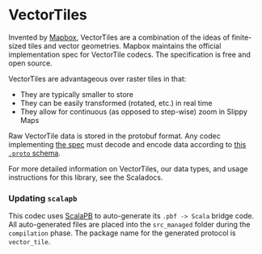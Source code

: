 VectorTiles
===========

Invented by [Mapbox](https://www.mapbox.com/), VectorTiles are a
combination of the ideas of finite-sized tiles and vector geometries. Mapbox
maintains the official implementation spec for VectorTile codecs. The
specification is free and open source.

VectorTiles are advantageous over raster tiles in that:
- They are typically smaller to store
- They can be easily transformed (rotated, etc.) in real time
- They allow for continuous (as opposed to step-wise) zoom in Slippy Maps

Raw VectorTile data is stored in the protobuf format. Any codec implementing
[the spec](https://github.com/mapbox/vector-tile-spec/tree/master/2.1) must
decode and encode data according to [this `.proto`
schema](https://github.com/mapbox/vector-tile-spec/blob/master/2.1/vector_tile.proto).

For more detailed information on VectorTiles, our data types, and usage
instructions for this library, see the Scaladocs.

### Updating `scalapb`

This codec uses [ScalaPB](https://github.com/scalapb/ScalaPB) to auto-generate
its `.pbf -> Scala` bridge code. All auto-generated files are placed into the `src_managed` folder 
during the `compilation` phase. The package name for the generated protocol is `vector_tile`. 
